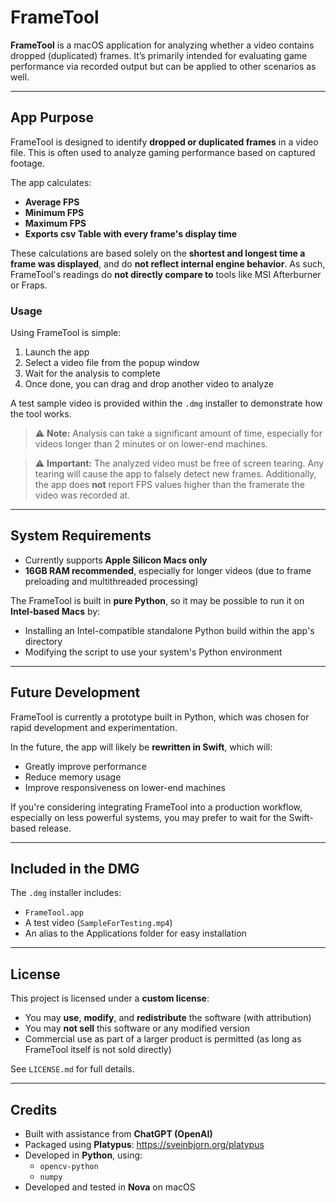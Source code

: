 # FrameTool

**FrameTool** is a macOS application for analyzing whether a video contains dropped (duplicated) frames. It’s primarily intended for evaluating game performance via recorded output but can be applied to other scenarios as well.

---

## App Purpose

FrameTool is designed to identify **dropped or duplicated frames** in a video file. This is often used to analyze gaming performance based on captured footage.

The app calculates:

- **Average FPS**
- **Minimum FPS**
- **Maximum FPS**
- **Exports csv Table with every frame's display time**

These calculations are based solely on the **shortest and longest time a frame was displayed**, and do **not reflect internal engine behavior**. As such, FrameTool's readings do **not directly compare to** tools like MSI Afterburner or Fraps.

### Usage
Using FrameTool is simple:
1. Launch the app
2. Select a video file from the popup window
3. Wait for the analysis to complete
4. Once done, you can drag and drop another video to analyze

A test sample video is provided within the `.dmg` installer to demonstrate how the tool works.

> ⚠️ **Note:** Analysis can take a significant amount of time, especially for videos longer than 2 minutes or on lower-end machines.

> ⚠️ **Important:** The analyzed video must be free of screen tearing. Any tearing will cause the app to falsely detect new frames. Additionally, the app does **not** report FPS values higher than the framerate the video was recorded at.

---

## System Requirements

- Currently supports **Apple Silicon Macs only**
- **16GB RAM recommended**, especially for longer videos (due to frame preloading and multithreaded processing)

The FrameTool is built in **pure Python**, so it may be possible to run it on **Intel-based Macs** by:
- Installing an Intel-compatible standalone Python build within the app's directory
- Modifying the script to use your system's Python environment

---

## Future Development

FrameTool is currently a prototype built in Python, which was chosen for rapid development and experimentation.

In the future, the app will likely be **rewritten in Swift**, which will:
- Greatly improve performance
- Reduce memory usage
- Improve responsiveness on lower-end machines

If you're considering integrating FrameTool into a production workflow, especially on less powerful systems, you may prefer to wait for the Swift-based release.

---

## Included in the DMG

The `.dmg` installer includes:
- `FrameTool.app`
- A test video (`SampleForTesting.mp4`)
- An alias to the Applications folder for easy installation

---

## License

This project is licensed under a **custom license**:

- You may **use**, **modify**, and **redistribute** the software (with attribution)
- You may **not sell** this software or any modified version
- Commercial use as part of a larger product is permitted (as long as FrameTool itself is not sold directly)

See `LICENSE.md` for full details.

---

## Credits

- Built with assistance from **ChatGPT (OpenAI)**  
- Packaged using **Platypus**: https://sveinbjorn.org/platypus  
- Developed in **Python**, using:
  - `opencv-python`
  - `numpy`
- Developed and tested in **Nova** on macOS
